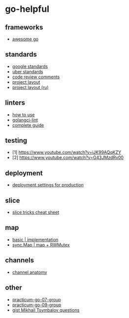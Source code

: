 # go-helpful

## frameworks

* [awesome go](https://github.com/avelino/awesome-go)

## standards

* [google standards](https://google.github.io/styleguide/go/)
* [uber standards](https://github.com/uber-go/guide/blob/master/style.md)
* [code review comments](https://github.com/golang/go/wiki/CodeReviewComments)
* [project layout](https://github.com/golang-standards/project-layout)
* [project layout (ru)](https://github.com/golang-standards/project-layout/blob/master/README_ru.md)

## linters

* [how to use](https://habr.com/ru/post/457970/)
* [golangci-lint](https://golangci-lint.run/)
* [complete guide](https://freshman.tech/linting-golang/)

## testing

* [1] https://www.youtube.com/watch?v=iJK99AQqKZY
* [2] https://www.youtube.com/watch?v=G43JMzdRv00

## deployment

* [deployment settings for production](https://vk.com/@habr_articles-rss-650396164-1726241171)
## slice

* [slice tricks cheat sheet](https://ueokande.github.io/go-slice-tricks/)

## map

* [basic | implementation](https://habr.com/ru/post/457728/)
* [sync.Map | map + RWMutex](https://habr.com/ru/post/338718/)

## channels

* [channel anatomy](https://habr.com/ru/post/490336/)

## other

* [practicum-go-07-group](https://disk.yandex.ru/d/a7nrL0qmeZeEuw)
* [practicum-go-09-group](https://disk.yandex.ru/d/-ixPKp0O5Cfi2w)
* [gist Mikhail Tsymbalov questions](https://gist.github.com/tmvrus)
